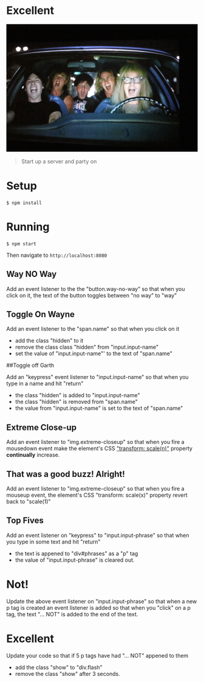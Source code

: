 # Excellent

![:image](public/images/bohemians.jpg)

> Start up a server and party on

# Setup
```
$ npm install
```

# Running
```
$ npm start
```

Then navigate to `http://localhost:8080`

## Way **NO** Way

Add an event listener to the the "button.way-no-way" so that when you click on it, 
the text of the button toggles between "no way" to "way"

## Toggle On Wayne

Add an event listener to the "span.name" so that when you click on it 

- add the class "hidden" to it
- remove the class class "hidden" from "input.input-name"
- set the value of "input.input-name"' to the text of "span.name"

##Toggle off Garth

Add an "keypress" event listener to "input.input-name" so that when you type in 
a name and hit "return" 

- the class "hidden" is added to "input.input-name"
- the class "hidden" is removed from "span.name"
- the value from "input.input-name" is set to the text of "span.name"

## Extreme Close-up

Add an event listener to "img.extreme-closeup" so that when you fire a mousedown 
event make the element's CSS ["transform: scale(n)"](https://developer.mozilla.org/en-US/docs/Web/CSS/transform#scale) property __continually__ increase.

## That was a good buzz! Alright!

Add an event listener to "img.extreme-closeup" so that when you fire a mouseup 
event, the element's CSS "transform: scale(x)" property revert back to "scale(1)"

## Top Fives

Add an event listener on "keypress" to "input.input-phrase" so that when you 
type in some text and hit "return" 

- the text is appened to "div#phrases" as a "p" tag
- the value of "input.input-phrase" is cleared out.

# Not!

Update the above event listener on "input.input-phrase" so that when a new p tag 
is created an event listener is added so that when you "click" on a p tag, the 
text "... NOT" is added to the end of the text.

# Excellent

Update your code so that if 5 p tags have had "... NOT" appened to them

- add the class "show" to "div.flash"
- remove the class "show" after 3 seconds.
